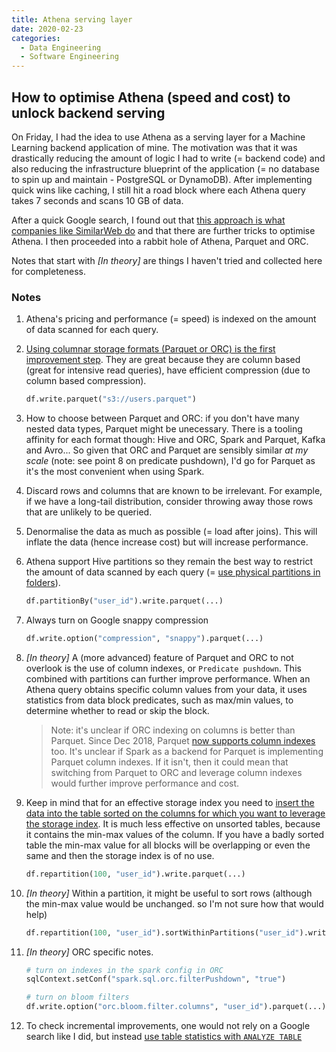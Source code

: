 ```yaml
---
title: Athena serving layer
date: 2020-02-23
categories:
  - Data Engineering
  - Software Engineering
---
```


## How to optimise Athena (speed and cost) to unlock backend serving

On Friday, I had the idea to use Athena as a serving layer for a Machine Learning backend application of mine. The motivation was that it was drastically reducing the amount of logic I had to write (= backend code) and also reducing the infrastructure blueprint of the application (= no database to spin up and maintain - PostgreSQL or DynamoDB). After implementing quick wins like caching, I still hit a road block where each Athena query takes 7 seconds and scans 10 GB of data.

After a quick Google search, I found out that [this approach is what companies like SimilarWeb do](https://similarweb.engineering/athena-serving-layer/) and that there are further tricks to optimise Athena. I then proceeded into a rabbit hole of Athena, Parquet and ORC.

Notes that start with *[In theory]* are things I haven't tried and collected here for completeness.

### Notes

1. Athena's pricing and performance (= speed) is indexed on the amount of data scanned for each query.

1. [Using columnar storage formats (Parquet or ORC) is the first improvement step](https://docs.aws.amazon.com/athena/latest/ug/columnar-storage.html). They are great because they are column based (great for intensive read queries), have efficient compression (due to column based compression).

    ```python
    df.write.parquet("s3://users.parquet")
    ```

1. How to choose between Parquet and ORC: if you don't have many nested data types, Parquet might be unecessary. There is a tooling affinity for each format though: Hive and ORC, Spark and Parquet, Kafka and Avro... So given that ORC and Parquet are sensibly similar *at my scale* (note: see point 8 on predicate pushdown), I'd go for Parquet as it's the most convenient when using Spark.

1. Discard rows and columns that are known to be irrelevant. For example, if we have a long-tail distribution, consider throwing away those rows that are unlikely to be queried.

1. Denormalise the data as much as possible (= load after joins). This will inflate the data (hence increase cost) but will increase performance.

1. Athena support Hive partitions so they remain the best way to restrict the amount of data scanned by each query (= [use physical partitions in folders](https://docs.aws.amazon.com/athena/latest/ug/partitions.html)).

    ```python
    df.partitionBy("user_id").write.parquet(...)
    ```

1. Always turn on Google snappy compression

    ```python
    df.write.option("compression", "snappy").parquet(...)
    ```

1. *[In theory]* A (more advanced) feature of Parquet and ORC to not overlook is the use of column indexes, or `Predicate pushdown`. This combined with partitions can further improve performance. When an Athena query obtains specific column values from your data, it uses statistics from data block predicates, such as max/min values, to determine whether to read or skip the block.

    > Note: it's unclear if ORC indexing on columns is better than Parquet. Since Dec 2018, Parquet [now supports column indexes](https://issues.apache.org/jira/browse/PARQUET-1201) too. It's unclear if Spark as a backend for Parquet is implementing Parquet column indexes. If it isn't, then it could mean that switching from Parquet to ORC and leverage column indexes would further improve performance and cost.

1. Keep in mind that for an effective storage index you need to [insert the data into the table sorted on the columns for which you want to leverage the storage index](https://snippetessay.wordpress.com/2015/07/25/hive-optimizations-with-indexes-bloom-filters-and-statistics/). It is much less effective on unsorted tables, because it contains the min-max values of the column. If you have a badly sorted table the min-max value for all blocks will be overlapping or even the same and then the storage index is of no use.

    ```python
    df.repartition(100, "user_id").write.parquet(...)
    ```

1. *[In theory]* Within a partition, it might be useful to sort rows (although the min-max value would be unchanged. so I'm not sure how that would help)

    ```python
    df.repartition(100, "user_id").sortWithinPartitions("user_id").write.parquet(...)
    ```

1. *[In theory]* ORC specific notes.

    ```python
    # turn on indexes in the spark config in ORC
    sqlContext.setConf("spark.sql.orc.filterPushdown", "true")
    ```

    ```python
    # turn on bloom filters
    df.write.option("orc.bloom.filter.columns", "user_id").parquet(...)
    ```

1. To check incremental improvements, one would not rely on a Google search like I did, but instead [use table statistics with `ANALYZE TABLE`](https://hadoopsters.com/2017/12/19/how-to-build-optimal-hive-tables-using-orc-and-metastore-statistics/)
